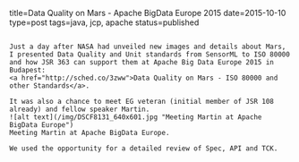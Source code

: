 title=Data Quality on Mars - Apache BigData Europe 2015
date=2015-10-10
type=post
tags=java, jcp, apache
status=published
~~~~~~

Just a day after NASA had unveiled new images and details about Mars, I presented Data Quality and Unit standards from SensorML to ISO 80000 and how JSR 363 can support them at Apache Big Data Europe 2015 in Budapest: 
<a href="http://sched.co/3zww">Data Quality on Mars - ISO 80000 and other Standards</a>.

It was also a chance to meet EG veteran (initial member of JSR 108 already) and fellow speaker Martin.
![alt text](/img/DSCF8131_640x601.jpg "Meeting Martin at Apache BigData Europe")
Meeting Martin at Apache BigData Europe.

We used the opportunity for a detailed review of Spec, API and TCK.